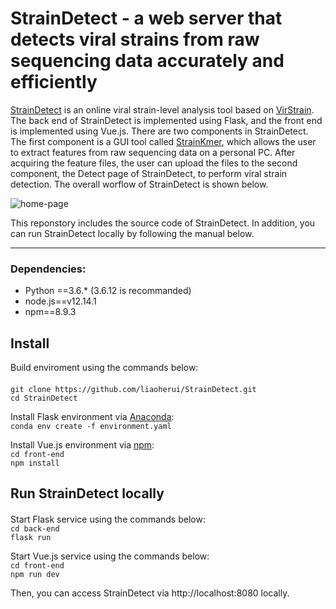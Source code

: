 # StrainDetect - a web server that detects viral strains from raw sequencing data accurately and efficiently
[StrainDetect](https://strain.ee.cityu.edu.hk/) is an online viral strain-level analysis tool based on [VirStrain](https://github.com/liaoherui/VirStrain). The back end of StrainDetect is implemented using Flask, and the front end is implemented using Vue.js. There are two components in StrainDetect. The first component is a GUI tool called [StrainKmer](https://github.com/liaoherui/StrainKmer), which allows the user to extract features from raw sequencing data on a personal PC. After acquiring the feature files, the user can upload the files to the second component, the Detect page of StrainDetect, to perform viral strain detection. The overall worflow of StrainDetect is shown below. 

![home-page](https://user-images.githubusercontent.com/22760266/208290365-a75f3e57-cc8f-4610-8205-b3e5b54421e6.png)

This reponstory includes the source code of StrainDetect. In addition, you can run StrainDetect locally by following the manual below.

---------------------------------------------------------------------------
### Dependencies:
* Python ==3.6.* (3.6.12 is recommanded)
* node.js==v12.14.1
* npm==8.9.3

## Install

Build enviroment using the commands below:<BR/>
####
`git clone https://github.com/liaoherui/StrainDetect.git`<BR/>
`cd StrainDetect`<BR/>

Install Flask environment via [Anaconda](https://anaconda.org/):<BR/>
`conda env create -f environment.yaml`<BR/>

Install Vue.js environment via [npm](https://www.npmjs.com/):<BR/>
`cd front-end`<BR/>
`npm install`

## Run StrainDetect locally
####
Start Flask service using the commands below:<BR/>
`cd back-end`<BR/>
`flask run`

Start Vue.js service using the commands below:<BR/>
`cd front-end`<BR/>
`npm run dev`

Then, you can access StrainDetect via http://localhost:8080 locally.







